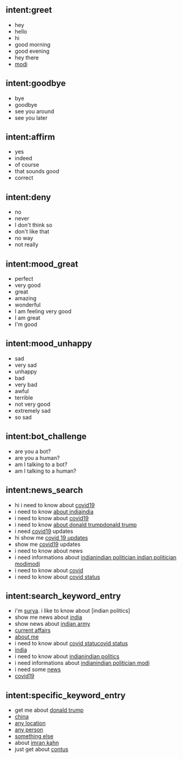 ## intent:greet
- hey
- hello
- hi
- good morning
- good evening
- hey there
- [modi](specific_keyword)

## intent:goodbye
- bye
- goodbye
- see you around
- see you later

## intent:affirm
- yes
- indeed
- of course
- that sounds good
- correct

## intent:deny
- no
- never
- I don't think so
- don't like that
- no way
- not really

## intent:mood_great
- perfect
- very good
- great
- amazing
- wonderful
- I am feeling very good
- I am great
- I'm good

## intent:mood_unhappy
- sad
- very sad
- unhappy
- bad
- very bad
- awful
- terrible
- not very good
- extremely sad
- so sad

## intent:bot_challenge
- are you a bot?
- are you a human?
- am I talking to a bot?
- am I talking to a human?

## intent:news_search
- hi i need to know about [covid19](search_keyword)
- i need to know [about india](search_keyword)[india](search_keyword)
- i need to know about [covid19](search_keyword)
- i need to know [about donald trump](search_keyword)[donald trump](specific_keyword)
- i need [covid19](search_keyword) updates
- hi show me [covid 19 updates](search_keyword)
- show me [covid19](search_keyword) updates
- i need to know about news
- i need informations about [indian](search_keyword)[indian politician ](search_keyword)[indian politician modi](search_keyword)[modi](specific_keyword)
- i need to know about [covid](specific_keyword)
- i need to know about [covid status](search_keyword)

## intent:search_keyword_entry
- i'm [surya](user_name). i like to know about [indian politics]
- show me news about [india](search_keyword)
- show news about [indian army](search_keyword)
- [current affairs](search_keyword)
- [about me](search_keyword)
- i need to know about [covid statu](search_keyword)[covid status](specific_keyword)
- [india](specific_keyword)
- i need to know about [indian](search_keyword)[indian politics](search_keyword)
- i need informations about [indian](search_keyword)[indian politician modi](specific_keyword)
- i need some [news](user_name)
- [covid19](search_keyword)

## intent:specific_keyword_entry
- get me about [donald trump](specific_keyword)
- [china](specific_keyword)
- [any location](specific_keyword)
- [any person](specific_keyword)
- [something else](specific_keyword)
- about [imran kahn](specific_keyword)
- just get about [contus](specific_keyword)
